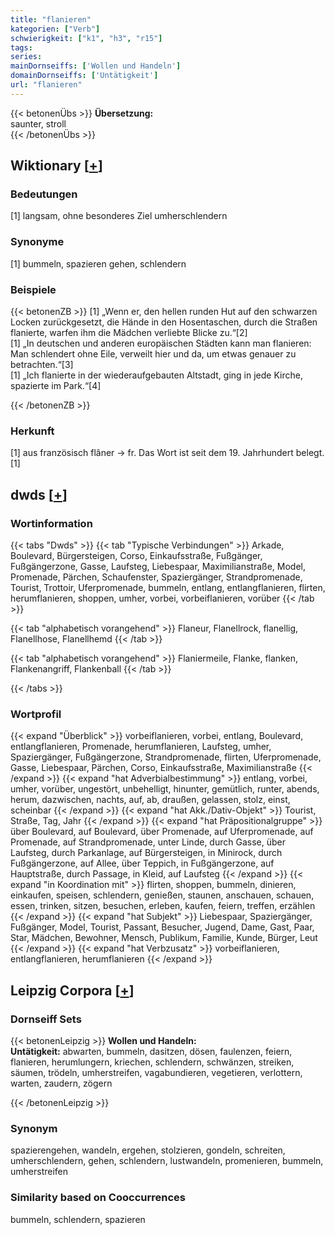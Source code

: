 ```yaml
---
title: "flanieren"
kategorien: ["Verb"]
schwierigkeit: ["k1", "h3", "r15"]
tags:
series:
mainDornseiffs: ['Wollen und Handeln']
domainDornseiffs: ['Untätigkeit']
url: "flanieren"
---
```


{{< betonenÜbs >}}
**Übersetzung:**  
saunter, stroll  
{{< /betonenÜbs >}}

## Wiktionary [[+](https://de.wiktionary.org/wiki/flanieren)]

### Bedeutungen
[1] langsam, ohne besonderes Ziel umherschlendern  

### Synonyme
[1] bummeln, spazieren gehen, schlendern  

### Beispiele
{{< betonenZB >}}
[1] „Wenn er, den hellen runden Hut auf den schwarzen Locken zurückgesetzt, die Hände in den Hosentaschen, durch die Straßen flanierte, warfen ihm die Mädchen verliebte Blicke zu.“[2]  
[1] „In deutschen und anderen europäischen Städten kann man flanieren: Man schlendert ohne Eile, verweilt hier und da, um etwas genauer zu betrachten.“[3]  
[1] „Ich flanierte in der wiederaufgebauten Altstadt, ging in jede Kirche, spazierte im Park.“[4]  

{{< /betonenZB >}}
### Herkunft
[1] aus französisch flâner → fr. Das Wort ist seit dem 19. Jahrhundert belegt.[1]  



## dwds [[+](https://www.dwds.de/wb/flanieren)]

### Wortinformation
{{< tabs "Dwds" >}}
{{< tab "Typische Verbindungen" >}}
Arkade, Boulevard, Bürgersteigen, Corso, Einkaufsstraße, Fußgänger, Fußgängerzone, Gasse, Laufsteg, Liebespaar, Maximilianstraße, Model, Promenade, Pärchen, Schaufenster, Spaziergänger, Strandpromenade, Tourist, Trottoir, Uferpromenade, bummeln, entlang, entlangflanieren, flirten, herumflanieren, shoppen, umher, vorbei, vorbeiflanieren, vorüber
{{< /tab >}}

{{< tab "alphabetisch vorangehend" >}}
Flaneur, Flanellrock, flanellig, Flanellhose, Flanellhemd
{{< /tab >}}

{{< tab "alphabetisch vorangehend" >}}
Flaniermeile, Flanke, flanken, Flankenangriff, Flankenball
{{< /tab >}}

{{< /tabs >}}

### Wortprofil
{{< expand "Überblick" >}} vorbeiflanieren, vorbei, entlang, Boulevard, entlangflanieren, Promenade, herumflanieren, Laufsteg, umher, Spaziergänger, Fußgängerzone, Strandpromenade, flirten, Uferpromenade, Gasse, Liebespaar, Pärchen, Corso, Einkaufsstraße, Maximilianstraße {{< /expand >}}
{{< expand "hat Adverbialbestimmung" >}} entlang, vorbei, umher, vorüber, ungestört, unbehelligt, hinunter, gemütlich, runter, abends, herum, dazwischen, nachts, auf, ab, draußen, gelassen, stolz, einst, scheinbar {{< /expand >}}
{{< expand "hat Akk./Dativ-Objekt" >}} Tourist, Straße, Tag, Jahr {{< /expand >}}
{{< expand "hat Präpositionalgruppe" >}} über Boulevard, auf Boulevard, über Promenade, auf Uferpromenade, auf Promenade, auf Strandpromenade, unter Linde, durch Gasse, über Laufsteg, durch Parkanlage, auf Bürgersteigen, in Minirock, durch Fußgängerzone, auf Allee, über Teppich, in Fußgängerzone, auf Hauptstraße, durch Passage, in Kleid, auf Laufsteg {{< /expand >}}
{{< expand "in Koordination mit" >}} flirten, shoppen, bummeln, dinieren, einkaufen, speisen, schlendern, genießen, staunen, anschauen, schauen, essen, trinken, sitzen, besuchen, erleben, kaufen, feiern, treffen, erzählen {{< /expand >}}
{{< expand "hat Subjekt" >}} Liebespaar, Spaziergänger, Fußgänger, Model, Tourist, Passant, Besucher, Jugend, Dame, Gast, Paar, Star, Mädchen, Bewohner, Mensch, Publikum, Familie, Kunde, Bürger, Leut {{< /expand >}}
{{< expand "hat Verbzusatz" >}} vorbeiflanieren, entlangflanieren, herumflanieren {{< /expand >}}

## Leipzig Corpora [[+](https://corpora.uni-leipzig.de/en/res?word=flanieren&corpusId=deu_newscrawl-public_2018)]

### Dornseiff Sets
{{< betonenLeipzig >}}
**Wollen und Handeln:**  
**Untätigkeit:** abwarten, bummeln, dasitzen, dösen, faulenzen, feiern, flanieren, herumlungern, kriechen, schlendern, schwänzen, streiken, säumen, trödeln, umherstreifen, vagabundieren, vegetieren, verlottern, warten, zaudern, zögern  

{{< /betonenLeipzig >}}

### Synonym
spazierengehen, wandeln, ergehen, stolzieren, gondeln, schreiten, umherschlendern, gehen, schlendern, lustwandeln, promenieren, bummeln, umherstreifen


### Similarity based on Cooccurrences
bummeln, schlendern, spazieren

